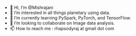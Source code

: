 - 👋 Hi, I’m @Mishrajani
- 👀 I’m interested in all things planetary using data.
- 🌱 I’m currently learning PySpark, PyTorch, and TensorFlow.
- 💞️ I’m looking to collaborate on Image data analysis.
- 📫 How to reach me : rhapsodyraj at gmail dot com

<!---
Mishrajani/Mishrajani is a ✨ special ✨ repository because its `README.md` (this file) appears on your GitHub profile.
You can click the Preview link to take a look at your changes.
--->
